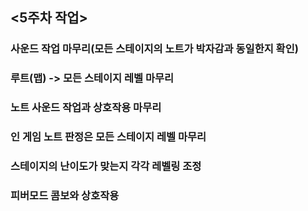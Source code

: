 ## <5주차 작업>
### 사운드 작업 마무리(모든 스테이지의 노트가 박자감과 동일한지 확인)
### 루트(맵) -> 모든 스테이지 레벨 마무리 
### 노트 사운드 작업과 상호작용 마무리 
### 인 게임 노트 판정은 모든 스테이지 레벨 마무리
### 스테이지의 난이도가 맞는지 각각 레벨링 조정
### 피버모드 콤보와 상호작용
<br>
